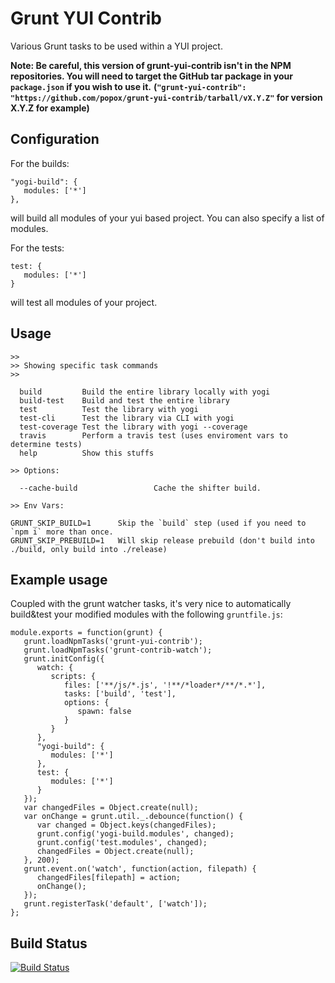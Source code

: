 Grunt YUI Contrib
=================

Various Grunt tasks to be used within a YUI project. 

__Note: Be careful, this version of grunt-yui-contrib isn't in the NPM repositories. You will need to target the GitHub tar package in your ```package.json``` if you wish to use it.__
__(```"grunt-yui-contrib": "https://github.com/popox/grunt-yui-contrib/tarball/vX.Y.Z"``` for version X.Y.Z for example)__

Configuration
----
For the builds:
```
"yogi-build": {
   modules: ['*']
},
```
will build all modules of your yui based project. You can also specify a list of modules.


For the tests:
```
test: {
   modules: ['*']
}
```
will test all modules of your project.

Usage
-----

```
>> 
>> Showing specific task commands
>> 

  build         Build the entire library locally with yogi
  build-test    Build and test the entire library
  test          Test the library with yogi
  test-cli      Test the library via CLI with yogi
  test-coverage Test the library with yogi --coverage
  travis        Perform a travis test (uses enviroment vars to determine tests)
  help          Show this stuffs

>> Options:

  --cache-build                 Cache the shifter build.

>> Env Vars:

GRUNT_SKIP_BUILD=1      Skip the `build` step (used if you need to `npm i` more than once.
GRUNT_SKIP_PREBUILD=1   Will skip release prebuild (don't build into ./build, only build into ./release)

```

Example usage
----

Coupled with the grunt watcher tasks, it's very nice to automatically build&test your modified modules with the following ```gruntfile.js```:
```
module.exports = function(grunt) {
   grunt.loadNpmTasks('grunt-yui-contrib');
   grunt.loadNpmTasks('grunt-contrib-watch');
   grunt.initConfig({
      watch: {
         scripts: {
            files: ['**/js/*.js', '!**/*loader*/**/*.*'],
            tasks: ['build', 'test'],
            options: {
               spawn: false
            }
         }
      },
      "yogi-build": {
         modules: ['*']
      },
      test: {
         modules: ['*']
      }
   });
   var changedFiles = Object.create(null);
   var onChange = grunt.util._.debounce(function() {
      var changed = Object.keys(changedFiles);
      grunt.config('yogi-build.modules', changed);
      grunt.config('test.modules', changed);
      changedFiles = Object.create(null);
   }, 200);
   grunt.event.on('watch', function(action, filepath) {
      changedFiles[filepath] = action;
      onChange();
   });
   grunt.registerTask('default', ['watch']);
};
```

Build Status
------------

[![Build Status](https://secure.travis-ci.org/clicrdv/grunt-yui-contrib.png?branch=master)](http://travis-ci.org/clicrdv/grunt-yui-contrib)
